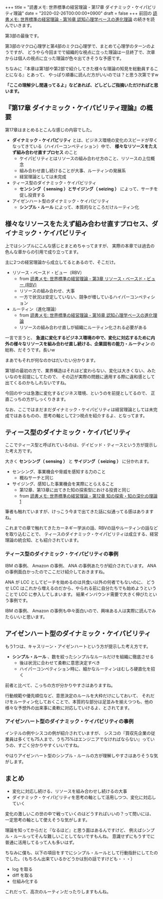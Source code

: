 +++
title = "読書メモ: 世界標準の経営理論 - 第17章 ダイナミック・ケイパビリティ理論"
date = "2020-02-26T00:00:00+0900"
draft = false
+++
前回の [読書メモ: 世界標準の経営理論 - 第16章 認知心理学ベースの進化理論](/biz/20200224/) の続きを読んでいきます。

第3部の最後です。

第3部のマクロ心理学と第4部のミクロ心理学で、まとめて心理学のターンのようですが、
どうやら今回までで組織的な視点に立った理論は一旦終了で、次章からは個人の視点に立った理論が色々出てきそうな予感です。

ちなみに『本章は第1部や第2部で紹介してきた様々な理論の知見を総動員することになる』とあって、
やっぱり順番に読んだ方がいいのでは？と思う次第ですw

**「ここの理解少し間違ってるよ」などあれば、どしどしご指摘いただければと思います。**



## 『第17章 ダイナミック・ケイパビリティ理論』の概要

第17章はまとめるとこんな感じの内容でした。

- **ダイナミック・ケイパビリティ** とは、ビジネス環境の変化のスピードが早くなってきている（ハイパーコンペティション）中で、 **様々なリソースをたえず組み合わせ直すプロセス** のこと
    - ケイパビリティとはリソースの組み合わせ方のこと、リソースの上位概念
    - 組み合わせ直し続けることが大事、ルーティンの発展系
    - 経営理論としては未完成
- ティース型のダイナミック・ケイパビリティ
    - **センシング（ sensing ）とサイジング（ seizing ）** によって、サーチを促し投資する
- アイゼンハート型のダイナミック・ケイパビリティ
    - **シンプル・ルール** によって、本質的なところだけルーティン化



## 様々なリソースをたえず組み合わせ直すプロセス、ダイナミック・ケイパビリティ

上ではシンプルにこんな感じとまとめちゃってますが、
実際の本章では過去の色んな章からの引用で成り立ってます。

主に2つの経営理論から成立してるとあるので、そこだけ。

- リソース・ベースド・ビュー（RBV）
    - from  [読書メモ: 世界標準の経営理論 - 第3章 リソース・ベースド・ビュー (RBV)](/biz/20200203/)
    - リソースの組み合わせ、大事
    - 一方で状況は安定していない、競争が増しているハイパーコンペティション
- ルーティン（進化理論）
    - from [読書メモ: 世界標準の経営理論 - 第16章 認知心理学ベースの進化理論](/biz/20200224/)
    - リソースの組み合わせ直しが組織にルーティン化される必要がある

一言で言うと、 **急速に変化するビジネス環境の中で、変化に対応するために内外の様々なリソースを組み合わせ直し続ける、企業固有の能力・ルーティン** の総称、だそうです。長いw

まあでもそれが何なのかはだいたい分かります。

第1部の最初の方で、業界構造はそれほど変わらない、変化は大きくない、みたいなのを前提にしてたので、
その辺が実際の問題に適用する際に違和感として出てくるのかもしれないですね。

今回のやつは急激に変化するビジネス環境、というのを前提としてるので、
正直こっちの方がしっくりきます。

なお、ここではまだまだダイナミック・ケイパビリティは経営理論としては未完成ではあるものの、思考の軸として2つ視点を紹介するよ、となってます。



## ティース型のダイナミック・ケイパビリティ

ここでティース型と呼ばれているのは、デイビッド・ティースという方が提示した考え方です。

大きく **センシング（ sensing ）** と **サイジング（ seizing ）** に分かれます。

- センシング、事業機会や脅威を感知する力のこと
    - 概ねサーチと同じ
- サイジング、感知した事業機会を実際にとらえること
    - 第12章、第13章に出てきた知の探索型における投資と同じ
    - from [読書メモ: 世界標準の経営理論 - 第12章 知の探索・知の深化の理論1](/biz/20200218/)

筆者も触れていますが、けっこう今まで出てきた話に似通ってる感はありますね。

これまでの章で触れてきたカーネギー学派の話、RBVの話やルーティンの話などを取り込むことで、
ティースのダイナミック・ケイパビリティは成立する、経営理論の統合知、とも紹介されています。

### ティース型のダイナミック・ケイパビリティの事例

IBM の事例、 Amazon の事例、 ANA の事例あたりが紹介されています。
ANA の事例面白かったのでここだけ紹介しておきますね。

ANA が LCC としてピーチを始めるのは共食い以外の何者でもないのに、
どうせ LCC はこれから増えるのだから、やられる前に自分たちでも始めようということで LCC に参入してしまいます。
結果インバウンド需要で大きく伸びたという事例です。

IBM の事例、 Amazon の事例も中々面白いので、興味ある人は実際に読んでみたらいいと思います。



## アイゼンハート型のダイナミック・ケイパビリティ

もう1つは、キャスリーン・アイゼンハートという方が提示した考え方です。

- **シンプル・ルール** 、数を絞ったシンプルなルールだけを組織に徹底させる
    - 後は状況に合わせて柔軟に意思決定すべき
    - ハイパーコンペティション時に、細かなルーティンはむしろ硬直化を招く

前者と比べて、こっちの方が分かりやすさはありますね。

行動規範や優先順位など、意思決定のルールを大枠だけにしておいて、
それだけをルーティン化しておくことで、本質的な部分は足並みを揃えつつも、他の様々な予想外の出来事に柔軟に対応していけるよ、とされてます。

### アイゼンハート型のダイナミック・ケイパビリティの事例

インテルの例やシスコの例が紹介されていますが、
シスコの『買収先企業の従業員は多くても75人まで、うち75%はエンジニアでなければならない』っていうの、すごく分かりやすくいいですね。

やはりアイゼンハート型のシンプル・ルールの方が理解しやすさはありそうな気がします。



## まとめ

- 変化に対応し続ける、リソースを組み合わせし続けるの大事
- ダイナミック・ケイパビリティを思考の軸として活用しつつ、変化に対応していく

変化の激しいこの世の中で戦っていくのはどうすればいいの？って問いには、
一定思考の軸として使えそうな気がします。

理論を知ってからだと『なるほど』と思う面はあるんですけど、
例えばシンプル・ルールってそんな難しいことしてないですもんね。
意識せずにもうすでに普通に活用してるって人も多いはず。

ちなみに僕も、以下の項目をすでにシンプル・ルールとして行動指針にしてたのでした。（もちろん出来ているかどうかは別の話ですけども・・・）

- log を取る
- diff を取る
- 仕組み化する

これだって、高次のルーティンだったりしますもんね。